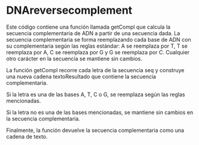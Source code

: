 # DNAreversecomplement

Este código contiene una función llamada getCompl que calcula la secuencia complementaria de ADN a partir de una secuencia dada. La secuencia complementaria se forma reemplazando cada base de ADN con su complementaria según las reglas estándar: A se reemplaza por T, T se reemplaza por A, C se reemplaza por G y G se reemplaza por C. Cualquier otro carácter en la secuencia se mantiene sin cambios.

La función getCompl recorre cada letra de la secuencia seq y construye una nueva cadena textoResultado que contiene la secuencia complementaria.

Si la letra es una de las bases A, T, C o G, se reemplaza según las reglas mencionadas.

Si la letra no es una de las bases mencionadas, se mantiene sin cambios en la secuencia complementaria.

Finalmente, la función devuelve la secuencia complementaria como una cadena de texto.
